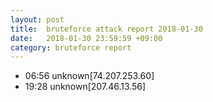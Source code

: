 ```yaml
---
layout: post
title:  bruteforce attack report 2018-01-30
date:   2018-01-30 23:59:59 +09:00
category: bruteforce report
---
```


* 06:56 unknown[74.207.253.60]
* 19:28 unknown[207.46.13.56]
